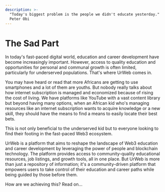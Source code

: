 ```yaml
---
description: >-
  "Today's biggest problem is the people we didn't educate yesterday." - H.E.
  Peter Obi
---
```


# The Sad Part

In today's fast-paced digital world, education and career development have become increasingly important. However, access to quality education and opportunities for personal and communal growth is often limited, particularly for underserved populations. That's where UrWeb comes in.

You may have heard or read that more Africans are getting to use smartphones and a lot of them are youths. But nobody really talks about how internet subscription is managed and economized because of rising the cost of living.  We have platforms like YouTube with a vast content library but beyond having many options, when an African kid who's managing resources like an internet subscription wants to acquire knowledge or a new skill, they should have the means to find a means to easily locate their best bets.

This is not only beneficial to the underserved kid but to everyone looking to find their footing in the fast-paced Web3 ecosystem.

UrWeb is a platform that aims to reshape the landscape of Web3 education and career development by leveraging the power of people and blockchain technology. The platform provides access to community-quality educational resources, job listings, and growth tools, all in one place. But UrWeb is more than just a repository of information; it's a community-driven platform that empowers users to take control of their education and career paths while being guided by those before them.

How are we achieving this? Read on...
